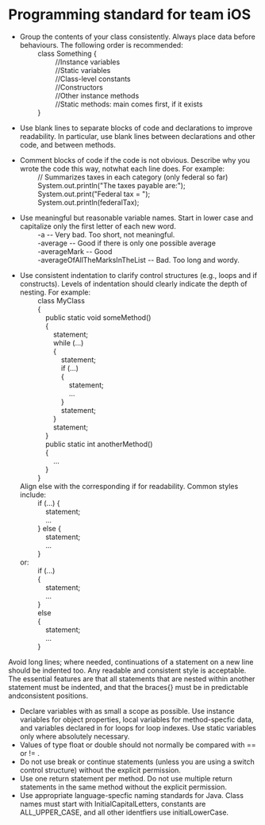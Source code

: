 # Programming standard for team iOS

* Group the contents of your class consistently. Always place data before behaviours. The following order is recommended:  
&nbsp;&nbsp;&nbsp;&nbsp;&nbsp;&nbsp;&nbsp;&nbsp;&nbsp;class Something {  
&nbsp;&nbsp;&nbsp;&nbsp;&nbsp;&nbsp;&nbsp;&nbsp;&nbsp;&nbsp;&nbsp;&nbsp;&nbsp;&nbsp;&nbsp;&nbsp;&nbsp;&nbsp;//Instance variables  
&nbsp;&nbsp;&nbsp;&nbsp;&nbsp;&nbsp;&nbsp;&nbsp;&nbsp;&nbsp;&nbsp;&nbsp;&nbsp;&nbsp;&nbsp;&nbsp;&nbsp;&nbsp;//Static variables  
&nbsp;&nbsp;&nbsp;&nbsp;&nbsp;&nbsp;&nbsp;&nbsp;&nbsp;&nbsp;&nbsp;&nbsp;&nbsp;&nbsp;&nbsp;&nbsp;&nbsp;&nbsp;//Class-level constants  
&nbsp;&nbsp;&nbsp;&nbsp;&nbsp;&nbsp;&nbsp;&nbsp;&nbsp;&nbsp;&nbsp;&nbsp;&nbsp;&nbsp;&nbsp;&nbsp;&nbsp;&nbsp;//Constructors  
&nbsp;&nbsp;&nbsp;&nbsp;&nbsp;&nbsp;&nbsp;&nbsp;&nbsp;&nbsp;&nbsp;&nbsp;&nbsp;&nbsp;&nbsp;&nbsp;&nbsp;&nbsp;//Other instance methods  
&nbsp;&nbsp;&nbsp;&nbsp;&nbsp;&nbsp;&nbsp;&nbsp;&nbsp;&nbsp;&nbsp;&nbsp;&nbsp;&nbsp;&nbsp;&nbsp;&nbsp;&nbsp;//Static methods: main comes first, if it exists  
&nbsp;&nbsp;&nbsp;&nbsp;&nbsp;&nbsp;&nbsp;&nbsp;&nbsp;}


* Use blank lines to separate blocks of code and declarations to improve readability. In particular, use blank lines between declarations and other code, and between methods.  
* Comment blocks of code if the code is not obvious. Describe why you wrote the code this way, notwhat each line does. For example:  
&nbsp;&nbsp;&nbsp;&nbsp;&nbsp;&nbsp;&nbsp;&nbsp;&nbsp;// Summarizes taxes in each category (only federal so far)  
&nbsp;&nbsp;&nbsp;&nbsp;&nbsp;&nbsp;&nbsp;&nbsp;&nbsp;System.out.println("The taxes payable are:");  
&nbsp;&nbsp;&nbsp;&nbsp;&nbsp;&nbsp;&nbsp;&nbsp;&nbsp;System.out.print("Federal tax = ");  
&nbsp;&nbsp;&nbsp;&nbsp;&nbsp;&nbsp;&nbsp;&nbsp;&nbsp;System.out.println(federalTax);  

* Use meaningful but reasonable variable names. Start in lower case and capitalize only the first letter of each new word.  
&nbsp;&nbsp;&nbsp;&nbsp;&nbsp;&nbsp;&nbsp;&nbsp;&nbsp;-a -- Very bad. Too short, not meaningful.  
&nbsp;&nbsp;&nbsp;&nbsp;&nbsp;&nbsp;&nbsp;&nbsp;&nbsp;-average -- Good if there is only one possible average  
&nbsp;&nbsp;&nbsp;&nbsp;&nbsp;&nbsp;&nbsp;&nbsp;&nbsp;-averageMark -- Good  
&nbsp;&nbsp;&nbsp;&nbsp;&nbsp;&nbsp;&nbsp;&nbsp;&nbsp;-averageOfAllTheMarksInTheList -- Bad. Too long and wordy.  

* Use consistent indentation to clarify control structures (e.g., loops and if constructs). Levels of indentation should clearly indicate the depth of nesting. For example:  
&nbsp;&nbsp;&nbsp;&nbsp;&nbsp;&nbsp;&nbsp;&nbsp;&nbsp;class MyClass  
&nbsp;&nbsp;&nbsp;&nbsp;&nbsp;&nbsp;&nbsp;&nbsp;&nbsp;{  
&nbsp;&nbsp;&nbsp;&nbsp;&nbsp;&nbsp;&nbsp;&nbsp;&nbsp;&nbsp;&nbsp;&nbsp;&nbsp;public static void someMethod()  
&nbsp;&nbsp;&nbsp;&nbsp;&nbsp;&nbsp;&nbsp;&nbsp;&nbsp;&nbsp;&nbsp;&nbsp;&nbsp;{  
&nbsp;&nbsp;&nbsp;&nbsp;&nbsp;&nbsp;&nbsp;&nbsp;&nbsp;&nbsp;&nbsp;&nbsp;&nbsp;&nbsp;&nbsp;&nbsp;&nbsp;statement;  
&nbsp;&nbsp;&nbsp;&nbsp;&nbsp;&nbsp;&nbsp;&nbsp;&nbsp;&nbsp;&nbsp;&nbsp;&nbsp;&nbsp;&nbsp;&nbsp;&nbsp;while (...)  
&nbsp;&nbsp;&nbsp;&nbsp;&nbsp;&nbsp;&nbsp;&nbsp;&nbsp;&nbsp;&nbsp;&nbsp;&nbsp;&nbsp;&nbsp;&nbsp;&nbsp;{  
&nbsp;&nbsp;&nbsp;&nbsp;&nbsp;&nbsp;&nbsp;&nbsp;&nbsp;&nbsp;&nbsp;&nbsp;&nbsp;&nbsp;&nbsp;&nbsp;&nbsp;&nbsp;&nbsp;&nbsp;&nbsp;statement;  
&nbsp;&nbsp;&nbsp;&nbsp;&nbsp;&nbsp;&nbsp;&nbsp;&nbsp;&nbsp;&nbsp;&nbsp;&nbsp;&nbsp;&nbsp;&nbsp;&nbsp;&nbsp;&nbsp;&nbsp;&nbsp;if (...)  
&nbsp;&nbsp;&nbsp;&nbsp;&nbsp;&nbsp;&nbsp;&nbsp;&nbsp;&nbsp;&nbsp;&nbsp;&nbsp;&nbsp;&nbsp;&nbsp;&nbsp;&nbsp;&nbsp;&nbsp;&nbsp;{  
&nbsp;&nbsp;&nbsp;&nbsp;&nbsp;&nbsp;&nbsp;&nbsp;&nbsp;&nbsp;&nbsp;&nbsp;&nbsp;&nbsp;&nbsp;&nbsp;&nbsp;&nbsp;&nbsp;&nbsp;&nbsp;&nbsp;&nbsp;&nbsp;&nbsp;statement;  
&nbsp;&nbsp;&nbsp;&nbsp;&nbsp;&nbsp;&nbsp;&nbsp;&nbsp;&nbsp;&nbsp;&nbsp;&nbsp;&nbsp;&nbsp;&nbsp;&nbsp;&nbsp;&nbsp;&nbsp;&nbsp;&nbsp;&nbsp;&nbsp;&nbsp;...  
&nbsp;&nbsp;&nbsp;&nbsp;&nbsp;&nbsp;&nbsp;&nbsp;&nbsp;&nbsp;&nbsp;&nbsp;&nbsp;&nbsp;&nbsp;&nbsp;&nbsp;&nbsp;&nbsp;&nbsp;&nbsp;}  
&nbsp;&nbsp;&nbsp;&nbsp;&nbsp;&nbsp;&nbsp;&nbsp;&nbsp;&nbsp;&nbsp;&nbsp;&nbsp;&nbsp;&nbsp;&nbsp;&nbsp;&nbsp;&nbsp;&nbsp;&nbsp;statement;  
&nbsp;&nbsp;&nbsp;&nbsp;&nbsp;&nbsp;&nbsp;&nbsp;&nbsp;&nbsp;&nbsp;&nbsp;&nbsp;&nbsp;&nbsp;&nbsp;&nbsp;}  
&nbsp;&nbsp;&nbsp;&nbsp;&nbsp;&nbsp;&nbsp;&nbsp;&nbsp;&nbsp;&nbsp;&nbsp;&nbsp;&nbsp;&nbsp;&nbsp;&nbsp;statement;  
&nbsp;&nbsp;&nbsp;&nbsp;&nbsp;&nbsp;&nbsp;&nbsp;&nbsp;&nbsp;&nbsp;&nbsp;&nbsp;}  
&nbsp;&nbsp;&nbsp;&nbsp;&nbsp;&nbsp;&nbsp;&nbsp;&nbsp;&nbsp;&nbsp;&nbsp;&nbsp;public static int anotherMethod()  
&nbsp;&nbsp;&nbsp;&nbsp;&nbsp;&nbsp;&nbsp;&nbsp;&nbsp;&nbsp;&nbsp;&nbsp;&nbsp;{  
&nbsp;&nbsp;&nbsp;&nbsp;&nbsp;&nbsp;&nbsp;&nbsp;&nbsp;&nbsp;&nbsp;&nbsp;&nbsp;&nbsp;&nbsp;&nbsp;&nbsp;...  
&nbsp;&nbsp;&nbsp;&nbsp;&nbsp;&nbsp;&nbsp;&nbsp;&nbsp;&nbsp;&nbsp;&nbsp;&nbsp;}  
&nbsp;&nbsp;&nbsp;&nbsp;&nbsp;&nbsp;&nbsp;&nbsp;&nbsp;}  
Align else with the corresponding if for readability. Common styles include:  
&nbsp;&nbsp;&nbsp;&nbsp;&nbsp;&nbsp;&nbsp;&nbsp;&nbsp;if (...) {  
&nbsp;&nbsp;&nbsp;&nbsp;&nbsp;&nbsp;&nbsp;&nbsp;&nbsp;&nbsp;&nbsp;&nbsp;&nbsp;statement;  
&nbsp;&nbsp;&nbsp;&nbsp;&nbsp;&nbsp;&nbsp;&nbsp;&nbsp;&nbsp;&nbsp;&nbsp;&nbsp;...  
&nbsp;&nbsp;&nbsp;&nbsp;&nbsp;&nbsp;&nbsp;&nbsp;&nbsp;} else {  
&nbsp;&nbsp;&nbsp;&nbsp;&nbsp;&nbsp;&nbsp;&nbsp;&nbsp;&nbsp;&nbsp;&nbsp;&nbsp;statement;  
&nbsp;&nbsp;&nbsp;&nbsp;&nbsp;&nbsp;&nbsp;&nbsp;&nbsp;&nbsp;&nbsp;&nbsp;&nbsp;...  
&nbsp;&nbsp;&nbsp;&nbsp;&nbsp;&nbsp;&nbsp;&nbsp;&nbsp;}  
or:  
&nbsp;&nbsp;&nbsp;&nbsp;&nbsp;&nbsp;&nbsp;&nbsp;&nbsp;if (...)  
&nbsp;&nbsp;&nbsp;&nbsp;&nbsp;&nbsp;&nbsp;&nbsp;&nbsp;{  
&nbsp;&nbsp;&nbsp;&nbsp;&nbsp;&nbsp;&nbsp;&nbsp;&nbsp;&nbsp;&nbsp;&nbsp;&nbsp;statement;  
&nbsp;&nbsp;&nbsp;&nbsp;&nbsp;&nbsp;&nbsp;&nbsp;&nbsp;&nbsp;&nbsp;&nbsp;&nbsp;...  
&nbsp;&nbsp;&nbsp;&nbsp;&nbsp;&nbsp;&nbsp;&nbsp;&nbsp;}  
&nbsp;&nbsp;&nbsp;&nbsp;&nbsp;&nbsp;&nbsp;&nbsp;&nbsp;else  
&nbsp;&nbsp;&nbsp;&nbsp;&nbsp;&nbsp;&nbsp;&nbsp;&nbsp;{  
&nbsp;&nbsp;&nbsp;&nbsp;&nbsp;&nbsp;&nbsp;&nbsp;&nbsp;&nbsp;&nbsp;&nbsp;&nbsp;statement;  
&nbsp;&nbsp;&nbsp;&nbsp;&nbsp;&nbsp;&nbsp;&nbsp;&nbsp;&nbsp;&nbsp;&nbsp;&nbsp;...  
&nbsp;&nbsp;&nbsp;&nbsp;&nbsp;&nbsp;&nbsp;&nbsp;&nbsp;}  
  
Avoid long lines; where needed, continuations of a statement on a new line should be indented too. Any readable and consistent style is acceptable. The essential features are that all statements that are nested within another statement must be indented, and that the braces{} must be in predictable andconsistent positions.  
  
* Declare variables with as small a scope as possible. Use instance variables for object properties, local variables for method-specfic data, and variables declared in for loops for loop indexes. Use static variables only where absolutely necessary.  
* Values of type float or double should not normally be compared with == or != .  
* Do not use break or continue statements (unless you are using a switch control structure) without the explicit permission.
* Use one return statement per method. Do not use multiple return statements in the same method without the explicit permission.
* Use appropriate language-specfic naming standards for Java. Class names must start with InitialCapitalLetters, constants are ALL_UPPER_CASE, and all other identfiers use initialLowerCase.  